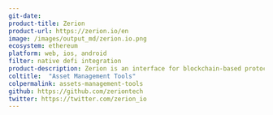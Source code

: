 ```yaml
---
git-date:
product-title: Zerion
product-url: https://zerion.io/en
image: /images/output_md/zerion.io.png
ecosystem: ethereum
platform: web, ios, android
filter: native defi integration
product-description: Zerion is an interface for blockchain-based protocols in decentralized finance applications. [Interview with Zerion co-founder](/zerion).
coltitle:  "Asset Management Tools"
colpermalink: assets-management-tools
github: https://github.com/zeriontech
twitter: https://twitter.com/zerion_io
---
```

